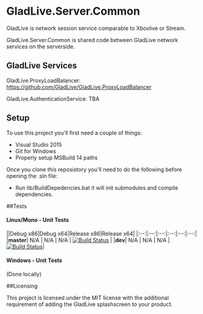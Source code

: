 # GladLive.Server.Common

GladLive is network session service comparable to Xboxlive or Stream. 

GladLive.Server.Common is shared code between GladLive network services on the serverside.

## GladLive Services

GladLive.ProxyLoadBalancer: https://github.com/GladLive/GladLive.ProxyLoadBalancer

GladLive.AuthenticationService: TBA

## Setup

To use this project you'll first need a couple of things:
  - Visual Studio 2015
  - Git for Windows
  - Properly setup MSBuild 14 paths
  
Once you clone this reposistory you'll need to do the following before opening the .sln file:
  - Run lib/BuildDepedencies.bat it will init submodules and compile dependencies.

##Tests

#### Linux/Mono - Unit Tests
||Debug x86|Debug x64|Release x86|Release x64|
|:--:|:--:|:--:|:--:|:--:|:--:|
|**master**| N/A | N/A | N/A | [![Build Status](https://travis-ci.org/GladLive/GladLive.Server.Common.svg?branch=master)](https://travis-ci.org/HelloKitty/GladLive/GladLive.Server.Common) |
|**dev**| N/A | N/A | N/A | [![Build Status](https://travis-ci.org/GladLive/GladLive.Server.Common.svg?branch=dev)](https://travis-ci.org/GladLive/GladLive.Server.Common)|

#### Windows - Unit Tests

(Done locally)

##Licensing

This project is licensed under the MIT license with the additional requirement of adding the GladLive splashscreen to your product.
